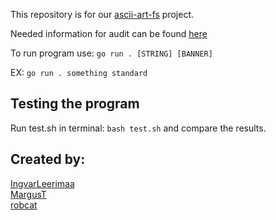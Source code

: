 This repository is for our [ascii-art-fs](https://01.kood.tech/git/IngvarLeerimaa/ascii-art-fs) project.

Needed information for audit can be found [here](https://github.com/01-edu/public/tree/master/subjects/ascii-art/fs)

To run program use: ```go run . [STRING] [BANNER]```

EX: ```go run . something standard```

## Testing the program

Run test.sh in terminal: ```bash test.sh``` and compare the results.

## Created by:
[IngvarLeerimaa](https://01.kood.tech/git/IngvarLeerimaa/) \
[MargusT](https://01.kood.tech/git/MargusT/)\
[robcat](https://01.kood.tech/git/robcat/)